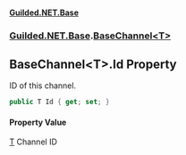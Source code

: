 
#### [Guilded.NET.Base](index 'index')
### [Guilded.NET.Base](index#Guilded_NET_Base 'Guilded.NET.Base').[BaseChannel&lt;T&gt;](BaseChannel_T_ 'Guilded.NET.Base.BaseChannel&lt;T&gt;')
## BaseChannel&lt;T&gt;.Id Property
ID of this channel.  
```csharp
public T Id { get; set; }
```

#### Property Value
[T](BaseChannel_T_#Guilded_NET_Base_BaseChannel_T__T 'Guilded.NET.Base.BaseChannel&lt;T&gt;.T')
Channel ID
